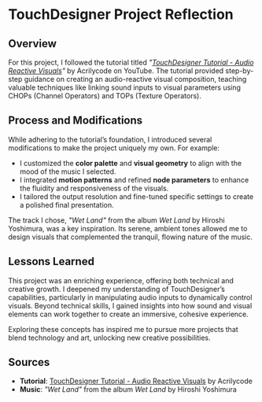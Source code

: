 # TouchDesigner Project Reflection

## Overview
For this project, I followed the tutorial titled *"[TouchDesigner Tutorial - Audio Reactive Visuals](https://www.youtube.com/watch?v=Mt2hwb5cngA&t=775s)"* by Acrilycode on YouTube. The tutorial provided step-by-step guidance on creating an audio-reactive visual composition, teaching valuable techniques like linking sound inputs to visual parameters using CHOPs (Channel Operators) and TOPs (Texture Operators).

## Process and Modifications
While adhering to the tutorial’s foundation, I introduced several modifications to make the project uniquely my own. For example:
- I customized the **color palette** and **visual geometry** to align with the mood of the music I selected.
- I integrated **motion patterns** and refined **node parameters** to enhance the fluidity and responsiveness of the visuals.
- I tailored the output resolution and fine-tuned specific settings to create a polished final presentation.

The track I chose, *"Wet Land"* from the album *Wet Land* by Hiroshi Yoshimura, was a key inspiration. Its serene, ambient tones allowed me to design visuals that complemented the tranquil, flowing nature of the music.

## Lessons Learned
This project was an enriching experience, offering both technical and creative growth. I deepened my understanding of TouchDesigner’s capabilities, particularly in manipulating audio inputs to dynamically control visuals. Beyond technical skills, I gained insights into how sound and visual elements can work together to create an immersive, cohesive experience.

Exploring these concepts has inspired me to pursue more projects that blend technology and art, unlocking new creative possibilities.

## Sources
- **Tutorial**: [TouchDesigner Tutorial - Audio Reactive Visuals](https://www.youtube.com/watch?v=Mt2hwb5cngA&t=775s) by Acrilycode  
- **Music**: *"Wet Land"* from the album *Wet Land* by Hiroshi Yoshimura
